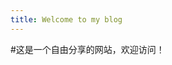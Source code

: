 ```yaml
---
title: Welcome to my blog
---
```

<style>
  body {
    background-image: url("[93阅兵](https://p2.img.cctvpic.com/photoworkspace/contentimg/2025/09/03/2025090313313631496.jpg)");
    background-size: cover; /* 图片铺满整个页面 */
    background-attachment: fixed; /* 背景固定，不随滚动变化 */
    background-repeat: no-repeat; /* 不重复显示 */
  }
</style>
#这是一个自由分享的网站，欢迎访问！

